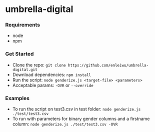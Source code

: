 # umbrella-digital

### Requirements
- node
- npm

### Get Started

- Clone the repo: `git clone https://github.com/enleiwu/umbrella-digital.git`
- Download dependencies: `npm install`
- Run the script: `node genderize.js <target-file> <parameters>`
- Acceptable params: `-OVR` or `--override`

### Examples
- To run the script on test3.csv in test folder: `node genderize.js ./test/test3.csv`
- To run with parameters for binary gender columns and a firstname column: `node genderize.js ./test/test3.csv -OVR`
